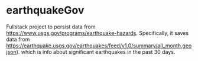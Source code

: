 # earthquakeGov
Fullstack project to persist data from https://www.usgs.gov/programs/earthquake-hazards. Specifically, it saves data from https://earthquake.usgs.gov/earthquakes/feed/v1.0/summary/all_month.geojson). which is info about significant earthquakes in the past 30 days.
